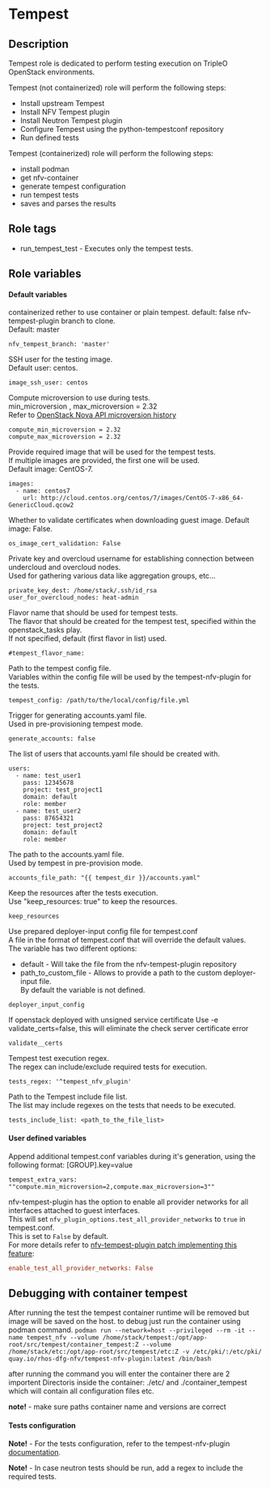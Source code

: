 # Tempest

## Description
Tempest role is dedicated to perform testing execution on TripleO OpenStack environments.

Tempest (not containerized) role will perform the following steps:
  - Install upstream Tempest
  - Install NFV Tempest plugin
  - Install Neutron Tempest plugin
  - Configure Tempest using the python-tempestconf repository
  - Run defined tests

Tempest (containerized) role will perform the following steps:
  - install podman
  - get nfv-container
  - generate tempest configuration
  - run tempest tests
  - saves and parses the results

## Role tags
* run_tempest_test - Executes only the tempest tests.

## Role variables
#### Default variables
containerized rether to use container or plain tempest.
default: false
nfv-tempest-plugin branch to clone.  
Default: master
```
nfv_tempest_branch: 'master'
```
SSH user for the testing image.  
Default user: centos.
```
image_ssh_user: centos
```

Compute microversion to use during tests.  
min_microversion , max_microversion = 2.32  
Refer to [OpenStack Nova API microversion history](https://docs.openstack.org/nova/latest/reference/api-microversion-history.html)
```
compute_min_microversion = 2.32
compute_max_microversion = 2.32
```

Provide required image that will be used for the tempest tests.  
If multiple images are provided, the first one will be used.  
Default image: CentOS-7.
```
images:
  - name: centos7
    url: http://cloud.centos.org/centos/7/images/CentOS-7-x86_64-GenericCloud.qcow2
```

Whether to validate certificates when downloading guest image.
Default image: False.
```
os_image_cert_validation: False
```

Private key and overcloud username for establishing connection between undercloud and overcloud nodes.  
Used for gathering various data like aggregation groups, etc...
```
private_key_dest: /home/stack/.ssh/id_rsa
user_for_overcloud_nodes: heat-admin
```

Flavor name that should be used for tempest tests.  
The flavor that should be created for the tempest test, specified within the openstack_tasks play.  
If not specified, default (first flavor in list) used.
```
#tempest_flavor_name:
```

Path to the tempest config file.  
Variables within the config file will be used by the tempest-nfv-plugin for the tests.  
```
tempest_config: /path/to/the/local/config/file.yml
```

Trigger for generating accounts.yaml file.  
Used in pre-provisioning tempest mode.
```
generate_accounts: false
```

The list of users that accounts.yaml file should be created with.
```
users:
  - name: test_user1
    pass: 12345678
    project: test_project1
    domain: default
    role: member
  - name: test_user2
    pass: 87654321
    project: test_project2
    domain: default
    role: member
```

The path to the accounts.yaml file.  
Used by tempest in pre-provision mode.
```
accounts_file_path: "{{ tempest_dir }}/accounts.yaml"
```

Keep the resources after the tests execution.  
Use "keep_resources: true" to keep the resources.
```
keep_resources
```

Use prepared deployer-input config file for tempest.conf  
A file in the format of tempest.conf that will override the default values.  
The variable has two different options:
* default - Will take the file from the nfv-tempest-plugin repository
* path_to_custom_file - Allows to provide a path to the custom deployer-input file.  
By default the variable is not defined.
```
deployer_input_config
```

If openstack deployed with unsigned service certificate
Use -e validate_certs=false, this will eliminate the check server certificate
error
```
validate__certs
```

Tempest test execution regex.  
The regex can include/exclude required tests for execution.
```
tests_regex: '^tempest_nfv_plugin'
```

Path to the Tempest include file list.  
The list may include regexes on the tests that needs to be executed.
```
tests_include_list: <path_to_the_file_list>
```

#### User defined variables
Append additional tempest.conf variables during it's generation, using the following format:
[GROUP].key=value
```
tempest_extra_vars: ""compute.min_microversion=2,compute.max_microversion=3""
```

nfv-tempest-plugin has the option to enable all provider networks for all interfaces attached to guest interfaces.  
This will set `nfv_plugin_options.test_all_provider_networks` to `true` in tempest.conf.  
This is set to `False` by default.  
For more details refer to [nfv-tempest-plugin patch implementing this feature](https://github.com/redhat-openstack/nfv-tempest-plugin/commit/10b454667a602d08edcfd7ccefc5e9deeab9ebf4):
```ini
enable_test_all_provider_networks: False
```

## Debugging with container tempest
After running the test the tempest container runtime will be removed but image will be saved on the host. to debug just run the container using podman command.
```podman run --network=host --privileged --rm -it --name tempest_nfv --volume /home/stack/tempest:/opt/app-root/src/tempest/container_tempest:Z --volume /home/stack/etc:/opt/app-root/src/tempest/etc:Z -v /etc/pki/:/etc/pki/ quay.io/rhos-dfg-nfv/tempest-nfv-plugin:latest /bin/bash```

after running the command you will enter the container there are 2 importent Directoris inside the container: ./etc/ and ./container_tempest which will contain all configuration files etc.

**note!** - make sure paths container name and versions are correct
#### Tests configuration
**Note!** - For the tests configuration, refer to the tempest-nfv-plugin [documentation](https://github.com/redhat-openstack/tempest-nfv-plugin/tree/master/docs).

**Note!** - In case neutron tests should be run, add a regex to include the required tests.
